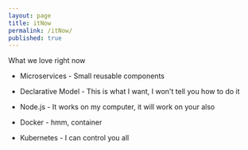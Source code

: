 ```yaml
---
layout: page
title: itNow
permalink: /itNow/
published: true
---
```


What we love right now

 - Microservices - Small reusable components
 - Declarative Model - This is what I want, I won't tell you how to do it

 - Node.js - It works on my computer, it will work on your also
 - Docker - hmm, container
 - Kubernetes - I can control you all

